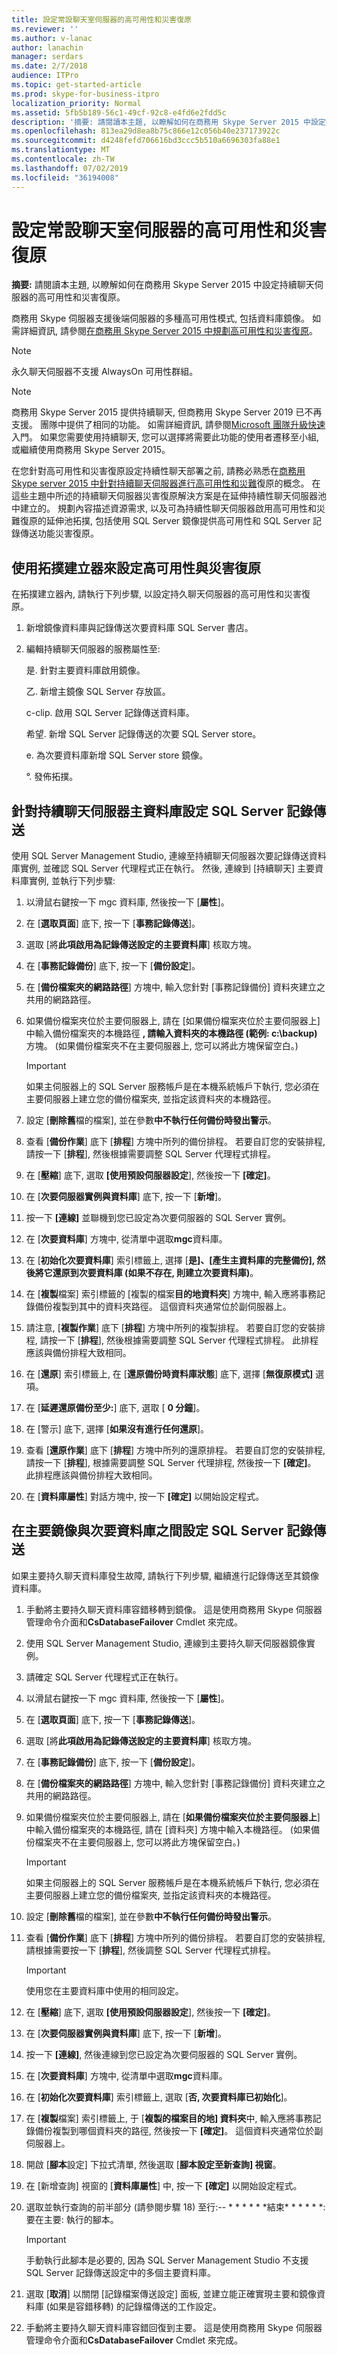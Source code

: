 ```yaml
---
title: 設定常設聊天室伺服器的高可用性和災害復原
ms.reviewer: ''
ms.author: v-lanac
author: lanachin
manager: serdars
ms.date: 2/7/2018
audience: ITPro
ms.topic: get-started-article
ms.prod: skype-for-business-itpro
localization_priority: Normal
ms.assetid: 5fb5b189-56c1-49cf-92c8-e4fd6e2fdd5c
description: '摘要: 請閱讀本主題, 以瞭解如何在商務用 Skype Server 2015 中設定持續聊天伺服器的高可用性和災難復原。'
ms.openlocfilehash: 813ea29d8ea8b75c866e12c056b40e237173922c
ms.sourcegitcommit: d4248fefd706616bd3ccc5b510a6696303fa88e1
ms.translationtype: MT
ms.contentlocale: zh-TW
ms.lasthandoff: 07/02/2019
ms.locfileid: "36194008"
---
```

# <a name="configure-high-availability-and-disaster-recovery-for-persistent-chat-server-in-skype-for-business-server-2015"></a>設定常設聊天室伺服器的高可用性和災害復原
 
**摘要:** 請閱讀本主題, 以瞭解如何在商務用 Skype Server 2015 中設定持續聊天伺服器的高可用性和災害復原。
  
商務用 Skype 伺服器支援後端伺服器的多種高可用性模式, 包括資料庫鏡像。 如需詳細資訊, 請參閱[在商務用 Skype Server 2015 中規劃高可用性和災害復原](../../plan-your-deployment/high-availability-and-disaster-recovery/high-availability-and-disaster-recovery.md)。
  
> [!NOTE]
> 永久聊天伺服器不支援 AlwaysOn 可用性群組。 

> [!NOTE] 
> 商務用 Skype Server 2015 提供持續聊天, 但商務用 Skype Server 2019 已不再支援。 團隊中提供了相同的功能。 如需詳細資訊, 請參閱[Microsoft 團隊升級快速](/microsoftteams/upgrade-start-here)入門。 如果您需要使用持續聊天, 您可以選擇將需要此功能的使用者遷移至小組, 或繼續使用商務用 Skype Server 2015。
  
在您針對高可用性和災害復原設定持續性聊天部署之前, 請務必熟悉在[商務用 Skype server 2015 中針對持續聊天伺服器進行高可用性和災難](../../plan-your-deployment/persistent-chat-server/high-availability-and-disaster-recovery.md)復原的概念。 在這些主題中所述的持續聊天伺服器災害復原解決方案是在延伸持續性聊天伺服器池中建立的。 規劃內容描述資源需求, 以及可為持續性聊天伺服器啟用高可用性和災難復原的延伸池拓撲, 包括使用 SQL Server 鏡像提供高可用性和 SQL Server 記錄傳送功能災害復原。
  
## <a name="use-topology-builder-to-configure-high-availability-and-disaster-recovery"></a>使用拓撲建立器來設定高可用性與災害復原

在拓撲建立器內, 請執行下列步驟, 以設定持久聊天伺服器的高可用性和災害復原。
  
1. 新增鏡像資料庫與記錄傳送次要資料庫 SQL Server 書店。
    
2. 編輯持續聊天伺服器的服務屬性至:
    
    是. 針對主要資料庫啟用鏡像。
    
    乙. 新增主鏡像 SQL Server 存放區。
    
    c-clip. 啟用 SQL Server 記錄傳送資料庫。
    
    希望. 新增 SQL Server 記錄傳送的次要 SQL Server store。
    
    e. 為次要資料庫新增 SQL Server store 鏡像。
    
    °. 發佈拓撲。
    
## <a name="set-up-sql-server-log-shipping-for-the-persistent-chat-server-primary-database"></a>針對持續聊天伺服器主資料庫設定 SQL Server 記錄傳送

使用 SQL Server Management Studio, 連線至持續聊天伺服器次要記錄傳送資料庫實例, 並確認 SQL Server 代理程式正在執行。 然後, 連線到 [持續聊天] 主要資料庫實例, 並執行下列步驟:
  
1. 以滑鼠右鍵按一下 mgc 資料庫, 然後按一下 [**屬性**]。
    
2. 在 [**選取頁面**] 底下, 按一下 [**事務記錄傳送**]。
    
3. 選取 [將**此項啟用為記錄傳送設定的主要資料庫**] 核取方塊。
    
4. 在 [**事務記錄備份**] 底下, 按一下 [**備份設定**]。
    
5. 在 [**備份檔案夾的網路路徑**] 方塊中, 輸入您針對 [事務記錄備份] 資料夾建立之共用的網路路徑。
    
6. 如果備份檔案夾位於主要伺服器上, 請在 [如果備份檔案夾位於主要伺服器上] 中輸入備份檔案夾的本機路徑 **, 請輸入資料夾的本機路徑 (範例: c:\backup)** 方塊。 (如果備份檔案夾不在主要伺服器上, 您可以將此方塊保留空白。)
    
    > [!IMPORTANT]
    > 如果主伺服器上的 SQL Server 服務帳戶是在本機系統帳戶下執行, 您必須在主要伺服器上建立您的備份檔案夾, 並指定該資料夾的本機路徑。 
  
7. 設定 [**刪除舊**檔的檔案], 並在參數**中不執行任何備份時發出警示**。
    
8. 查看 [**備份作業**] 底下 [**排程**] 方塊中所列的備份排程。 若要自訂您的安裝排程, 請按一下 [**排程**], 然後根據需要調整 SQL Server 代理程式排程。
    
9. 在 [**壓縮**] 底下, 選取 **[使用預設伺服器設定**], 然後按一下 **[確定]**。
    
10. 在 [**次要伺服器實例與資料庫**] 底下, 按一下 [**新增**]。
    
11. 按一下 **[連線]** 並聯機到您已設定為次要伺服器的 SQL Server 實例。
    
12. 在 [**次要資料庫**] 方塊中, 從清單中選取**mgc**資料庫。
    
13. 在 [**初始化次要資料庫**] 索引標籤上, 選擇 [**是]、[產生主資料庫的完整備份], 然後將它還原到次要資料庫 (如果不存在, 則建立次要資料庫)**。
    
14. 在 [**複製**檔案] 索引標籤的 [複製的檔案**目的地資料夾**] 方塊中, 輸入應將事務記錄備份複製到其中的資料夾路徑。 這個資料夾通常位於副伺服器上。
    
15. 請注意, [**複製作業**] 底下 [**排程**] 方塊中所列的複製排程。 若要自訂您的安裝排程, 請按一下 [**排程**], 然後根據需要調整 SQL Server 代理程式排程。 此排程應該與備份排程大致相同。
    
16. 在 [**還原**] 索引標籤上, 在 [**還原備份時資料庫狀態**] 底下, 選擇 [**無復原模式]** 選項。
    
17. 在 [**延遲還原備份至少:**] 底下, 選取 [ **0 分鐘**]。
    
18. 在 [警示] 底下, 選擇 [**如果沒有進行任何還原**]。
    
19. 查看 [**還原作業**] 底下 [**排程**] 方塊中所列的還原排程。 若要自訂您的安裝排程, 請按一下 [**排程**], 根據需要調整 SQL Server 代理排程, 然後按一下 **[確定]**。 此排程應該與備份排程大致相同。
    
20. 在 [**資料庫屬性**] 對話方塊中, 按一下 **[確定]** 以開始設定程式。
    
## <a name="set-up-sql-server-log-shipping-between-the-primary-mirror-and-the-secondary-database"></a>在主要鏡像與次要資料庫之間設定 SQL Server 記錄傳送

如果主要持久聊天資料庫發生故障, 請執行下列步驟, 繼續進行記錄傳送至其鏡像資料庫。
  
1. 手動將主要持久聊天資料庫容錯移轉到鏡像。 這是使用商務用 Skype 伺服器管理命令介面和**CsDatabaseFailover** Cmdlet 來完成。
    
2. 使用 SQL Server Management Studio, 連線到主要持久聊天伺服器鏡像實例。
    
3. 請確定 SQL Server 代理程式正在執行。
    
4. 以滑鼠右鍵按一下 mgc 資料庫, 然後按一下 [**屬性**]。
    
5. 在 [**選取頁面**] 底下, 按一下 [**事務記錄傳送**]。
    
6. 選取 [將**此項啟用為記錄傳送設定的主要資料庫**] 核取方塊。
    
7. 在 [**事務記錄備份**] 底下, 按一下 [**備份設定**]。
    
8. 在 [**備份檔案夾的網路路徑**] 方塊中, 輸入您針對 [事務記錄備份] 資料夾建立之共用的網路路徑。
    
9. 如果備份檔案夾位於主要伺服器上, 請在 [**如果備份檔案夾位於主要伺服器上**] 中輸入備份檔案夾的本機路徑, 請在 [資料夾] 方塊中輸入本機路徑。 (如果備份檔案夾不在主要伺服器上, 您可以將此方塊保留空白。)
    
    > [!IMPORTANT]
    > 如果主伺服器上的 SQL Server 服務帳戶是在本機系統帳戶下執行, 您必須在主要伺服器上建立您的備份檔案夾, 並指定該資料夾的本機路徑。 
  
10. 設定 [**刪除舊**檔的檔案], 並在參數**中不執行任何備份時發出警示**。
    
11. 查看 [**備份作業**] 底下 [**排程**] 方塊中所列的備份排程。 若要自訂您的安裝排程, 請根據需要按一下 [**排程**], 然後調整 SQL Server 代理程式排程。
    
    > [!IMPORTANT]
    > 使用您在主要資料庫中使用的相同設定。 
  
12. 在 [**壓縮**] 底下, 選取 **[使用預設伺服器設定**], 然後按一下 **[確定]**。
    
13. 在 [**次要伺服器實例與資料庫**] 底下, 按一下 [**新增**]。
    
14. 按一下 **[連線]**, 然後連線到您已設定為次要伺服器的 SQL Server 實例。
    
15. 在 [**次要資料庫**] 方塊中, 從清單中選取**mgc**資料庫。
    
16. 在 [**初始化次要資料庫**] 索引標籤上, 選取 [**否, 次要資料庫已初始化**]。
    
17. 在 [**複製**檔案] 索引標籤上, 于 [**複製的檔案目的地] 資料夾**中, 輸入應將事務記錄備份複製到哪個資料夾的路徑, 然後按一下 **[確定]**。 這個資料夾通常位於副伺服器上。
    
18. 開啟 [**腳本**設定] 下拉式清單, 然後選取 [**腳本設定至新查詢] 視窗**。
    
19. 在 [新增查詢] 視窗的 [**資料庫屬性**] 中, 按一下 **[確定]** 以開始設定程式。
    
20. 選取並執行查詢的前半部分 (請參閱步驟 18) 至行:-- \* \* \* \* \* \*結束\* \* \* \* \* \*: 要在主要: 執行的腳本。
    
    > [!IMPORTANT]
    > 手動執行此腳本是必要的, 因為 SQL Server Management Studio 不支援 SQL Server 記錄傳送設定中的多個主要資料庫。 
  
21. 選取 [**取消**] 以關閉 [記錄檔案傳送設定] 面板, 並建立能正確實現主要和鏡像資料庫 (如果是容錯移轉) 的記錄檔傳送的工作設定。
    
22. 手動將主要持久聊天資料庫容錯回復到主要。 這是使用商務用 Skype 伺服器管理命令介面和**CsDatabaseFailover** Cmdlet 來完成。
    

